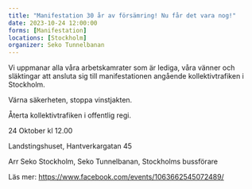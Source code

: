 ```yaml
---
title: "Manifestation 30 år av försämring! Nu får det vara nog!"
date: 2023-10-24 12:00:00
forms: [Manifestation]
locations: [Stockholm]
organizer: Seko Tunnelbanan
---
```

Vi uppmanar alla våra arbetskamrater som är lediga, våra vänner och släktingar att ansluta sig till manifestationen angående kollektivtrafiken i Stockholm. 

Värna säkerheten, stoppa vinstjakten.

Återta kollektivtrafiken i offentlig regi.

24 Oktober kl 12.00

Landstingshuset, Hantverkargatan 45

Arr Seko Stockholm, Seko Tunnelbanan, Stockholms bussförare

Läs mer: https://www.facebook.com/events/1063662545072489/
